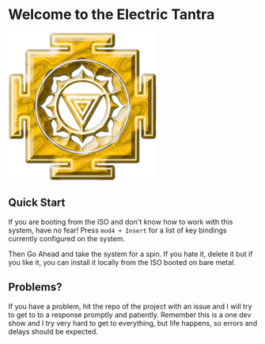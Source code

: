 # Welcome to the Electric Tantra

![Kali Yantra](images/yantra0.png)

## Quick Start 

If you are booting from the ISO and don't know how to work with this system, have no fear! Press `mod4 + Insert` for a list of key bindings currently configured on the system. 

Then Go Ahead and take the system for a spin. If you hate it, delete it but if you like it, you can install it locally from the ISO booted on bare metal.


## Problems? 
If you have a problem, hit the repo of the project with an issue and I will try to get to to a response promptly and patiently. Remember this is a one dev show and I try very hard to get to everything, but life happens, so errors and delays should be expected. 


